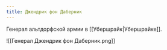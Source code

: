 ```yaml
---
title: Джендрик фон Даберник
---
```

Генерал альтдорфской армии в [[Убершрайк|Убершрайке]].

![[Генерал Джендрик фон Даберник.png]]